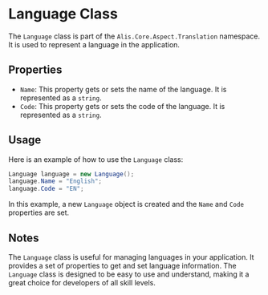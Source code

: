 # Language Class

The `Language` class is part of the `Alis.Core.Aspect.Translation` namespace. It is used to represent a language in the application.

## Properties

- `Name`: This property gets or sets the name of the language. It is represented as a `string`.
- `Code`: This property gets or sets the code of the language. It is represented as a `string`.

## Usage

Here is an example of how to use the `Language` class:

```csharp
Language language = new Language();
language.Name = "English";
language.Code = "EN";
```

In this example, a new `Language` object is created and the `Name` and `Code` properties are set.

## Notes

The `Language` class is useful for managing languages in your application. It provides a set of properties to get and set language information. The `Language` class is designed to be easy to use and understand, making it a great choice for developers of all skill levels.